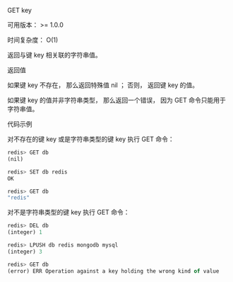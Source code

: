 GET key

可用版本： >= 1.0.0

时间复杂度： O(1)

返回与键 key 相关联的字符串值。

返回值

如果键 key 不存在， 那么返回特殊值 nil ； 否则， 返回键 key 的值。

如果键 key 的值并非字符串类型， 那么返回一个错误， 因为 GET 命令只能用于字符串值。

代码示例

对不存在的键 key 或是字符串类型的键 key 执行 GET 命令：

```javascript
redis> GET db
(nil)

redis> SET db redis
OK

redis> GET db
"redis"
```

对不是字符串类型的键 key 执行 GET 命令：

```javascript
redis> DEL db
(integer) 1

redis> LPUSH db redis mongodb mysql
(integer) 3

redis> GET db
(error) ERR Operation against a key holding the wrong kind of value
```

